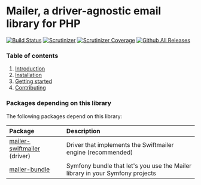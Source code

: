 # Mailer, a driver-agnostic email library for PHP

[![Build Status](https://travis-ci.org/cleentfaar/mailer.svg?branch=master)](https://travis-ci.org/cleentfaar/mailer)
[![Scrutinizer](https://img.shields.io/scrutinizer/g/cleentfaar/mailer.svg)]()
[![Scrutinizer Coverage](https://img.shields.io/scrutinizer/coverage/g/cleentfaar/mailer.svg)]()
[![Github All Releases](https://img.shields.io/github/downloads/cleentfaar/mailer/total.svg)]()

### Table of contents
1. [Introduction](tree/master/docs/introduction.md)
1. [Installation](tree/master/docs/installation.md)
1. [Getting started](tree/master/docs/getting-started.md)
1. [Contributing](tree/master/docs/contributing.md)

### Packages depending on this library

The following packages depend on this library:

| Package | Description |
| :------ | :---------- |
| [mailer-swiftmailer](https://github.com/cleentfaar/mailer-swiftmailer) (driver) | Driver that implements the Swiftmailer engine (recommended) |
| [mailer-bundle](https://github.com/cleentfaar/mailer-bundle) | Symfony bundle that let's you use the Mailer library in your Symfony projects |
